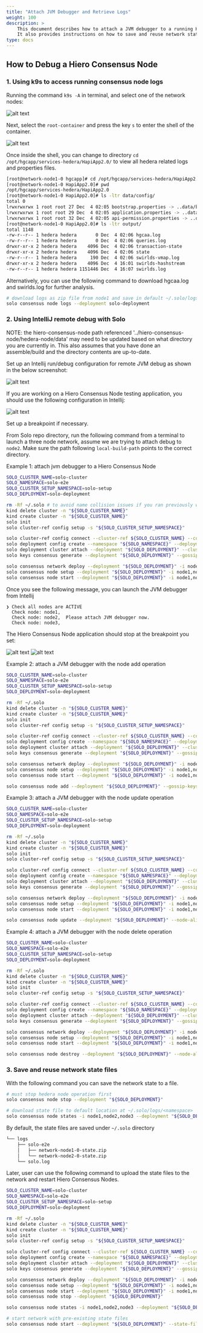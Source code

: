 ```yaml
---
title: "Attach JVM Debugger and Retrieve Logs"
weight: 100
description: >
    This document describes how to attach a JVM debugger to a running Hiero Consensus Node and retrieve logs for debugging purposes.
    It also provides instructions on how to save and reuse network state files.
type: docs
---
```


## How to Debug a Hiero Consensus Node

### 1. Using k9s to access running consensus node logs

Running the command `k9s -A` in terminal, and select one of the network nodes:

![alt text](select_network_node0.png)

Next, select the `root-container` and press the key `s` to enter the shell of the container.

![alt text](select_root_container.png)

Once inside the shell, you can change to directory `cd /opt/hgcapp/services-hedera/HapiApp2.0/`
to view all hedera related logs and properties files.

```bash
[root@network-node1-0 hgcapp]# cd /opt/hgcapp/services-hedera/HapiApp2.0/
[root@network-node1-0 HapiApp2.0]# pwd
/opt/hgcapp/services-hedera/HapiApp2.0
[root@network-node1-0 HapiApp2.0]# ls -ltr data/config/
total 0
lrwxrwxrwx 1 root root 27 Dec  4 02:05 bootstrap.properties -> ..data/bootstrap.properties
lrwxrwxrwx 1 root root 29 Dec  4 02:05 application.properties -> ..data/application.properties
lrwxrwxrwx 1 root root 32 Dec  4 02:05 api-permission.properties -> ..data/api-permission.properties
[root@network-node1-0 HapiApp2.0]# ls -ltr output/
total 1148
-rw-r--r-- 1 hedera hedera       0 Dec  4 02:06 hgcaa.log
-rw-r--r-- 1 hedera hedera       0 Dec  4 02:06 queries.log
drwxr-xr-x 2 hedera hedera    4096 Dec  4 02:06 transaction-state
drwxr-xr-x 2 hedera hedera    4096 Dec  4 02:06 state
-rw-r--r-- 1 hedera hedera     190 Dec  4 02:06 swirlds-vmap.log
drwxr-xr-x 2 hedera hedera    4096 Dec  4 16:01 swirlds-hashstream
-rw-r--r-- 1 hedera hedera 1151446 Dec  4 16:07 swirlds.log
```

Alternatively, you can use the following command to download hgcaa.log and
swirlds.log for further analysis.

```bash
# download logs as zip file from node1 and save in default ~/.solo/logs/solo-e2e/<timestamp/
solo consensus node logs --deployment solo-deployment
```

### 2. Using IntelliJ remote debug with Solo

NOTE: the hiero-consensus-node path referenced '../hiero-consensus-node/hedera-node/data' may
need to be updated based on what directory you are currently in.  This also assumes that you have done an assemble/build and the directory contents are up-to-date.

Set up an Intellij run/debug configuration for remote JVM debug as shown in the below screenshot:

![alt text](jvm-hedera-app.png)

If you are working on a Hiero Consensus Node testing application, you should use the following configuration
in Intellij:

![alt text](jvm-platform-app.png)

Set up a breakpoint if necessary.

From Solo repo directory, run the following command from a terminal to launch a three node network, assume we are trying to attach debug to `node2`.
Make sure the path following `local-build-path` points to the correct directory.

Example 1: attach jvm debugger to a Hiero Consensus Node

```bash
SOLO_CLUSTER_NAME=solo-cluster
SOLO_NAMESPACE=solo-e2e
SOLO_CLUSTER_SETUP_NAMESPACE=solo-setup
SOLO_DEPLOYMENT=solo-deployment

rm -Rf ~/.solo # to avoid name collision issues if you ran previously with the same deployment name
kind delete cluster -n "${SOLO_CLUSTER_NAME}" 
kind create cluster -n "${SOLO_CLUSTER_NAME}"
solo init
solo cluster-ref config setup -s "${SOLO_CLUSTER_SETUP_NAMESPACE}"

solo cluster-ref config connect --cluster-ref ${SOLO_CLUSTER_NAME} --context kind-${SOLO_CLUSTER_NAME}
solo deployment config create --namespace "${SOLO_NAMESPACE}" --deployment "${SOLO_DEPLOYMENT}"
solo deployment cluster attach --deployment "${SOLO_DEPLOYMENT}" --cluster-ref ${SOLO_CLUSTER_NAME} --num-consensus-nodes 3
solo keys consensus generate --deployment "${SOLO_DEPLOYMENT}" --gossip-keys --tls-keys -i node1,node2,node3

solo consensus network deploy --deployment "${SOLO_DEPLOYMENT}" -i node1,node2,node3 --debug-node-alias node2
solo consensus node setup --deployment "${SOLO_DEPLOYMENT}" -i node1,node2,node3 --local-build-path ../hiero-consensus-node/hedera-node/data
solo consensus node start --deployment "${SOLO_DEPLOYMENT}" -i node1,node2,node3 --debug-node-alias node2
```

Once you see the following message, you can launch the JVM debugger from Intellij

```
❯ Check all nodes are ACTIVE
  Check node: node1,
  Check node: node2,  Please attach JVM debugger now.
  Check node: node3,
```

The Hiero Consensus Node application should stop at the breakpoint you set:

![alt text](hedera-breakpoint.png)
![alt text](platform-breakpoint.png)

Example 2: attach a JVM debugger with the node add operation

```bash
SOLO_CLUSTER_NAME=solo-cluster
SOLO_NAMESPACE=solo-e2e
SOLO_CLUSTER_SETUP_NAMESPACE=solo-setup
SOLO_DEPLOYMENT=solo-deployment

rm -Rf ~/.solo
kind delete cluster -n "${SOLO_CLUSTER_NAME}" 
kind create cluster -n "${SOLO_CLUSTER_NAME}"
solo init
solo cluster-ref config setup -s "${SOLO_CLUSTER_SETUP_NAMESPACE}"

solo cluster-ref config connect --cluster-ref ${SOLO_CLUSTER_NAME} --context kind-${SOLO_CLUSTER_NAME}
solo deployment config create --namespace "${SOLO_NAMESPACE}" --deployment "${SOLO_DEPLOYMENT}"
solo deployment cluster attach --deployment "${SOLO_DEPLOYMENT}" --cluster-ref ${SOLO_CLUSTER_NAME} --num-consensus-nodes 3
solo keys consensus generate --deployment "${SOLO_DEPLOYMENT}" --gossip-keys --tls-keys -i node1,node2,node3

solo consensus network deploy --deployment "${SOLO_DEPLOYMENT}" -i node1,node2,node3 --pvcs true
solo consensus node setup --deployment "${SOLO_DEPLOYMENT}" -i node1,node2,node3 --local-build-path ../hiero-consensus-node/hedera-node/data
solo consensus node start --deployment "${SOLO_DEPLOYMENT}" -i node1,node2,node3

solo consensus node add --deployment "${SOLO_DEPLOYMENT}" --gossip-keys --tls-keys --debug-node-alias node4 --local-build-path ../hiero-consensus-node/hedera-node/data --pvcs true
```

Example 3: attach a JVM debugger with the node update operation

```bash
SOLO_CLUSTER_NAME=solo-cluster
SOLO_NAMESPACE=solo-e2e
SOLO_CLUSTER_SETUP_NAMESPACE=solo-setup
SOLO_DEPLOYMENT=solo-deployment

rm -Rf ~/.solo
kind delete cluster -n "${SOLO_CLUSTER_NAME}" 
kind create cluster -n "${SOLO_CLUSTER_NAME}"
solo init
solo cluster-ref config setup -s "${SOLO_CLUSTER_SETUP_NAMESPACE}"

solo cluster-ref config connect --cluster-ref ${SOLO_CLUSTER_NAME} --context kind-${SOLO_CLUSTER_NAME}
solo deployment config create --namespace "${SOLO_NAMESPACE}" --deployment "${SOLO_DEPLOYMENT}"
solo deployment cluster attach --deployment "${SOLO_DEPLOYMENT}" --cluster-ref ${SOLO_CLUSTER_NAME} --num-consensus-nodes 3
solo keys consensus generate --deployment "${SOLO_DEPLOYMENT}" --gossip-keys --tls-keys -i node1,node2,node3

solo consensus network deploy --deployment "${SOLO_DEPLOYMENT}" -i node1,node2,node3
solo consensus node setup --deployment "${SOLO_DEPLOYMENT}" -i node1,node2,node3 --local-build-path ../hiero-consensus-node/hedera-node/data
solo consensus node start --deployment "${SOLO_DEPLOYMENT}" -i node1,node2,node3

solo consensus node update --deployment "${SOLO_DEPLOYMENT}" --node-alias node2  --debug-node-alias node2 --local-build-path ../hiero-consensus-node/hedera-node/data --new-account-number 0.0.7 --gossip-public-key ./s-public-node2.pem --gossip-private-key ./s-private-node2.pem --release-tag v0.59.5
```

Example 4: attach a JVM debugger with the node delete operation

```bash
SOLO_CLUSTER_NAME=solo-cluster
SOLO_NAMESPACE=solo-e2e
SOLO_CLUSTER_SETUP_NAMESPACE=solo-setup
SOLO_DEPLOYMENT=solo-deployment

rm -Rf ~/.solo
kind delete cluster -n "${SOLO_CLUSTER_NAME}" 
kind create cluster -n "${SOLO_CLUSTER_NAME}"
solo init
solo cluster-ref config setup -s "${SOLO_CLUSTER_SETUP_NAMESPACE}"

solo cluster-ref config connect --cluster-ref ${SOLO_CLUSTER_NAME} --context kind-${SOLO_CLUSTER_NAME}
solo deployment config create --namespace "${SOLO_NAMESPACE}" --deployment "${SOLO_DEPLOYMENT}"
solo deployment cluster attach --deployment "${SOLO_DEPLOYMENT}" --cluster-ref ${SOLO_CLUSTER_NAME} --num-consensus-nodes 3
solo keys consensus generate --deployment "${SOLO_DEPLOYMENT}" --gossip-keys --tls-keys -i node1,node2,node3

solo consensus network deploy --deployment "${SOLO_DEPLOYMENT}" -i node1,node2,node3
solo consensus node setup --deployment "${SOLO_DEPLOYMENT}" -i node1,node2,node3 --local-build-path ../hiero-consensus-node/hedera-node/data
solo consensus node start --deployment "${SOLO_DEPLOYMENT}" -i node1,node2,node3

solo consensus node destroy --deployment "${SOLO_DEPLOYMENT}" --node-alias node2  --debug-node-alias node3 --local-build-path ../hiero-consensus-node/hedera-node/data
```

### 3. Save and reuse network state files

With the following command you can save the network state to a file.

```bash
# must stop hedera node operation first
solo consensus node stop --deployment "${SOLO_DEPLOYMENT}"

# download state file to default location at ~/.solo/logs/<namespace>
solo consensus node states -i node1,node2,node3 --deployment "${SOLO_DEPLOYMENT}"
```

By default, the state files are saved under `~/.solo` directory

```bash
└── logs
    ├── solo-e2e
    │   ├── network-node1-0-state.zip
    │   └── network-node2-0-state.zip
    └── solo.log
```

Later, user can use the following command to upload the state files to the network and restart Hiero Consensus Nodes.

```bash
SOLO_CLUSTER_NAME=solo-cluster
SOLO_NAMESPACE=solo-e2e
SOLO_CLUSTER_SETUP_NAMESPACE=solo-setup
SOLO_DEPLOYMENT=solo-deployment

rm -Rf ~/.solo
kind delete cluster -n "${SOLO_CLUSTER_NAME}" 
kind create cluster -n "${SOLO_CLUSTER_NAME}"
solo init
solo cluster-ref config setup -s "${SOLO_CLUSTER_SETUP_NAMESPACE}"

solo cluster-ref config connect --cluster-ref ${SOLO_CLUSTER_NAME} --context kind-${SOLO_CLUSTER_NAME}
solo deployment config create --namespace "${SOLO_NAMESPACE}" --deployment "${SOLO_DEPLOYMENT}"
solo deployment cluster attach --deployment "${SOLO_DEPLOYMENT}" --cluster-ref ${SOLO_CLUSTER_NAME} --num-consensus-nodes 3
solo keys consensus generate --deployment "${SOLO_DEPLOYMENT}" --gossip-keys --tls-keys -i node1,node2,node3

solo consensus network deploy --deployment "${SOLO_DEPLOYMENT}" -i node1,node2,node3
solo consensus node setup --deployment "${SOLO_DEPLOYMENT}" -i node1,node2,node3 --local-build-path ../hiero-consensus-node/hedera-node/data
solo consensus node start --deployment "${SOLO_DEPLOYMENT}" -i node1,node2,node3
solo consensus node stop --deployment "${SOLO_DEPLOYMENT}"

solo consensus node states -i node1,node2,node3 --deployment "${SOLO_DEPLOYMENT}"

# start network with pre-existing state files
solo consensus node start --deployment "${SOLO_DEPLOYMENT}" --state-file network-node1-0-state.zip
```
